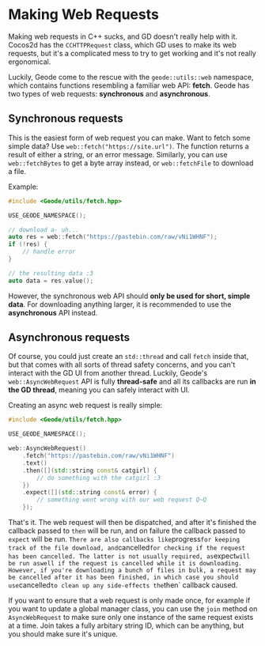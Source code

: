 # Making Web Requests

Making web requests in C++ sucks, and GD doesn't really help with it. Cocos2d has the `CCHTTPRequest` class, which GD uses to make its web requests, but it's a complicated mess to try to get working and it's not really ergonomical.

Luckily, Geode come to the rescue with the `geode::utils::web` namespace, which contains functions resembling a familiar web API: **fetch**. Geode has two types of web requests: **synchronous** and **asynchronous**.

## Synchronous requests

This is the easiest form of web request you can make. Want to fetch some simple data? Use `web::fetch("https://site.url")`. The function returns a result of either a string, or an error message. Similarly, you can use `web::fetchBytes` to get a byte array instead, or `web::fetchFile` to download a file.

Example:

```cpp
#include <Geode/utils/fetch.hpp>

USE_GEODE_NAMESPACE();

// download a- uh...
auto res = web::fetch("https://pastebin.com/raw/vNi1WHNF");
if (!res) {
    // handle error
}

// the resulting data :3
auto data = res.value();

```

However, the synchronous web API should **only be used for short, simple data**. For downloading anything larger, it is recommended to use the **asynchronous** API instead.

## Asynchronous requests

Of course, you could just create an `std::thread` and call `fetch` inside that, but that comes with all sorts of thread safety concerns, and you can't interact with the GD UI from another thread. Luckily, Geode's `web::AsyncWebRequest` API is fully **thread-safe** and all its callbacks are run **in the GD thread**, meaning you can safely interact with UI.

Creating an async web request is really simple:

```cpp
#include <Geode/utils/fetch.hpp>

USE_GEODE_NAMESPACE();

web::AsyncWebRequest()
    .fetch("https://pastebin.com/raw/vNi1WHNF")
    .text()
    .then([](std::string const& catgirl) {
        // do something with the catgirl :3
    })
    .expect([](std::string const& error) {
        // something went wrong with our web request Q~Q
    });
```

That's it. The web request will then be dispatched, and after it's finished the callback passed to `then` will be run, and on failure the callback passed to `expect` will be run.
`
There are also callbacks like `progress` for keeping track of the file download, and `cancelled` for checking if the request has been cancelled. The latter is not usually required, as `expect` will be run aswell if the request is cancelled while it is downloading. However, if you're downloading a bunch of files in bulk, a request may be cancelled after it has been finished, in which case you should use `cancelled` to clean up any side-effects the `then` callback caused.

If you want to ensure that a web request is only made once, for example if you want to update a global manager class, you can use the `join` method on `AsyncWebRequest` to make sure only one instance of the same request exists at a time. Join takes a fully arbitary string ID, which can be anything, but you should make sure it's unique.

